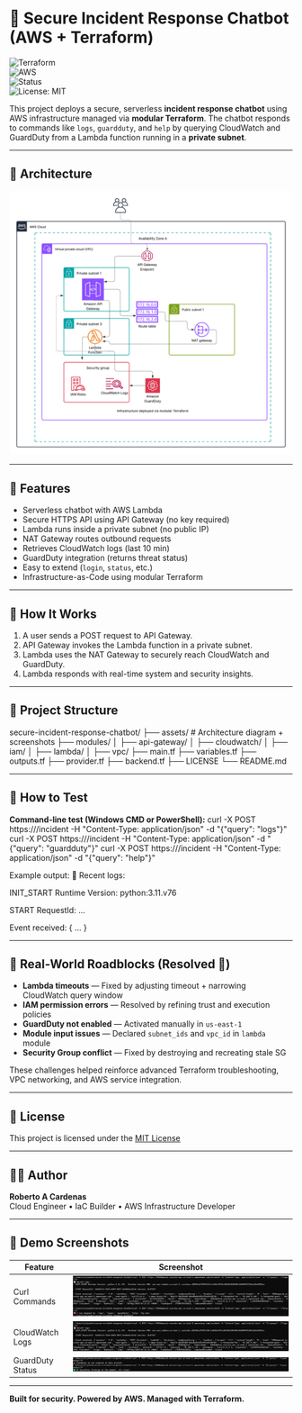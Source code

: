 # 🔐 Secure Incident Response Chatbot (AWS + Terraform)

![Terraform](https://img.shields.io/badge/IaC-Terraform-623CE4?logo=terraform)  
![AWS](https://img.shields.io/badge/Cloud-AWS-232F3E?logo=amazon-aws)  
![Status](https://img.shields.io/badge/Deployed-Yes-success)  
![License: MIT](https://img.shields.io/badge/license-MIT-green)

This project deploys a secure, serverless **incident response chatbot** using AWS infrastructure managed via **modular Terraform**. The chatbot responds to commands like `logs`, `guardduty`, and `help` by querying CloudWatch and GuardDuty from a Lambda function running in a **private subnet**.

---

## 📸 Architecture

![Architecture Diagram](./assets/diagram.png)

---

## 🚀 Features

- Serverless chatbot with AWS Lambda
- Secure HTTPS API using API Gateway (no key required)
- Lambda runs inside a private subnet (no public IP)
- NAT Gateway routes outbound requests
- Retrieves CloudWatch logs (last 10 min)
- GuardDuty integration (returns threat status)
- Easy to extend (`login`, `status`, etc.)
- Infrastructure-as-Code using modular Terraform

---

## 🧠 How It Works

1. A user sends a POST request to API Gateway.
2. API Gateway invokes the Lambda function in a private subnet.
3. Lambda uses the NAT Gateway to securely reach CloudWatch and GuardDuty.
4. Lambda responds with real-time system and security insights.

---

## 📂 Project Structure

secure-incident-response-chatbot/
├── assets/ # Architecture diagram + screenshots
├── modules/
│ ├── api-gateway/
│ ├── cloudwatch/
│ ├── iam/
│ ├── lambda/
│ ├── vpc/
├── main.tf
├── variables.tf
├── outputs.tf
├── provider.tf
├── backend.tf
├── LICENSE
└── README.md

---

## 🧪 How to Test

**Command-line test (Windows CMD or PowerShell):**
curl -X POST https://<your-api-url>/incident -H "Content-Type: application/json" -d "{"query": "logs"}"
curl -X POST https://<your-api-url>/incident -H "Content-Type: application/json" -d "{"query": "guardduty"}"
curl -X POST https://<your-api-url>/incident -H "Content-Type: application/json" -d "{"query": "help"}"

Example output:
📄 Recent logs:

INIT_START Runtime Version: python:3.11.v76

START RequestId: ...

Event received: { ... }

---

## 🧱 Real-World Roadblocks (Resolved 💪)

- **Lambda timeouts** — Fixed by adjusting timeout + narrowing CloudWatch query window  
- **IAM permission errors** — Resolved by refining trust and execution policies  
- **GuardDuty not enabled** — Activated manually in `us-east-1`  
- **Module input issues** — Declared `subnet_ids` and `vpc_id` in `lambda` module  
- **Security Group conflict** — Fixed by destroying and recreating stale SG  

These challenges helped reinforce advanced Terraform troubleshooting, VPC networking, and AWS service integration.

---

## 🧾 License

This project is licensed under the [MIT License](./LICENSE)

---

## 👨‍💻 Author

**Roberto A Cardenas**  
Cloud Engineer • IaC Builder • AWS Infrastructure Developer

---

## 📸 Demo Screenshots

| Feature            | Screenshot |
|--------------------|------------|
| Curl Commands      | ![curl](./assets/bot-private-subnet-curl-test.png) |
| CloudWatch Logs    | ![logs](./assets/chatbot-cloudwatch-logs.png)      |
| GuardDuty Status   | ![guard](./assets/guardDuty.png)                   |

---

**Built for security. Powered by AWS. Managed with Terraform.**

